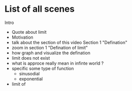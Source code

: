 # List of all scenes
Intro
- Quote about limit
-  Motivation
- talk about the section of this video
Section 1 "Defination"
- zoom in section 1 "Defination of limit"
- how graph and visualize the defination
- limit does not exist
- what is approce really mean in infinte world ? 
- specific some type of function
  - sinusodial
  - exponential
- limit of

